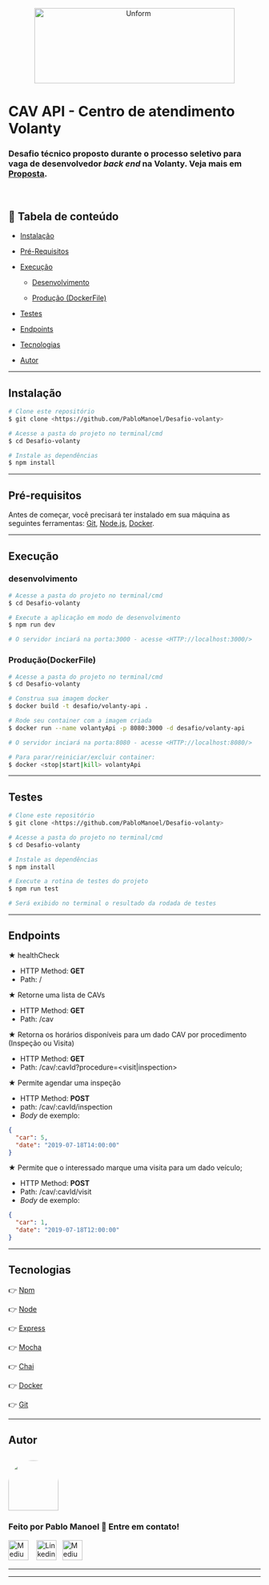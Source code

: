 <p align="center">
<img src="https://lh3.googleusercontent.com/proxy/SSUz3Kjz9sAk4ULEUkq8LixGwSbosmze5MafmMjxb3Y4FQEH6U2FJ5973cnQenWlcy5y2v9ua_J-z78YukAtD3XAxLbfiylOG9gi4k68lKBLo1Lba48PjQJkHb_NYZU9D6BpM30" height="150" width="400" alt="Unform" />
</p>

# CAV API - Centro de atendimento Volanty

### Desafio técnico proposto durante o processo seletivo para vaga de desenvolvedor _back end_ na Volanty. Veja mais em **[Proposta](https://github.com/PabloManoel/Desafio-volanty/blob/master/desafio.md)**.

<br/>

## 🔗 Tabela de conteúdo

- [Instalação](#Instalação)

- [Pré-Requisitos](#Pré-requisitos)
- [Execução](#Execução)
  - [Desenvolvimento](#Desenvolvimento)

  - [Produção (DockerFile)](#Produção(DockerFile))
- [Testes](#testes)
- [Endpoints](#Endpoints)
- [Tecnologias](#tecnologias)
- [Autor](#Autor)

---

## Instalação

```bash
# Clone este repositório
$ git clone <https://github.com/PabloManoel/Desafio-volanty>

# Acesse a pasta do projeto no terminal/cmd
$ cd Desafio-volanty

# Instale as dependências
$ npm install
```

---

## Pré-requisitos

Antes de começar, você precisará ter instalado em sua máquina as seguintes ferramentas:
[Git](https://git-scm.com), [Node.js](https://nodejs.org/en/), [Docker](https://www.docker.com/).

---

## Execução

### desenvolvimento

```bash
# Acesse a pasta do projeto no terminal/cmd
$ cd Desafio-volanty

# Execute a aplicação em modo de desenvolvimento
$ npm run dev

# O servidor inciará na porta:3000 - acesse <HTTP://localhost:3000/>
```

### Produção(DockerFile)

```bash
# Acesse a pasta do projeto no terminal/cmd
$ cd Desafio-volanty

# Construa sua imagem docker
$ docker build -t desafio/volanty-api .

# Rode seu container com a imagem criada
$ docker run --name volantyApi -p 8080:3000 -d desafio/volanty-api

# O servidor inciará na porta:8080 - acesse <HTTP://localhost:8080/>

# Para parar/reiniciar/excluir container:
$ docker <stop|start|kill> volantyApi
```

---

## Testes

```bash
# Clone este repositório
$ git clone <https://github.com/PabloManoel/Desafio-volanty>

# Acesse a pasta do projeto no terminal/cmd
$ cd Desafio-volanty

# Instale as dependências
$ npm install

# Execute a rotina de testes do projeto
$ npm run test

# Será exibido no terminal o resultado da rodada de testes
```

---

## Endpoints

★ healthCheck

- HTTP Method: **GET**
- Path: /

★ Retorne uma lista de CAVs

- HTTP Method: **GET**
- Path: /cav

★ Retorna os horários disponíveis para um dado CAV por procedimento (Inspeção ou Visita)

- HTTP Method: **GET**
- Path: /cav/:cavId?procedure=<visit|inspection>

★ Permite agendar uma inspeção

- HTTP Method: **POST**
- path: /cav/:cavId/inspection
- _Body_ de exemplo:

```JSON
{
  "car": 5,
  "date": "2019-07-18T14:00:00"
}
```

★ Permite que o interessado marque uma visita para um dado veículo;

- HTTP Method: **POST**
- Path: /cav/:cavId/visit
- _Body_ de exemplo:

```JSON
{
  "car": 1,
  "date": "2019-07-18T12:00:00"
}
```

---

## Tecnologias

👉 [Npm](https://www.npmjs.com/)

👉 [Node](https://nodejs.org/en/)

👉 [Express](https://expressjs.com/)

👉 [Mocha](https://mochajs.org/)

👉 [Chai](https://www.chaijs.com/)

👉 [Docker](https://www.docker.com/)

👉 [Git](https://git-scm.com/)

---

## Autor

<a href="https://github.com/PabloManoel">
 <img style="border-radius: 50% 50% 0 0; padding-top:10px" src="https://avatars1.githubusercontent.com/u/25345710?s=460&u=1a40ec32900c78618cf47314c0bf555b6bfba641&v=4" width="100px;" alt=""/>
</a>
<br />

### Feito por Pablo Manoel 🤘 Entre em contato!

[<img src="https://github.githubassets.com/images/modules/logos_page/GitHub-Mark.png" height="40" width="40" alt="Medium" />](https://github.com/PabloManoel)&nbsp;&nbsp;&nbsp;
[<img src="https://www.iconfinder.com/data/icons/social-messaging-ui-color-shapes-2-free/128/social-linkedin-circle-512.png" height="40" width="40" alt="Linkedin" />](https://www.linkedin.com/in/pablo-manoel/)&nbsp;&nbsp;
[<img src="https://www.iconfinder.com/data/icons/social-media-2210/24/Medium-512.png" height="40" width="40" alt="Medium" />](https://medium.com/@pablo.manoel)

---
---
